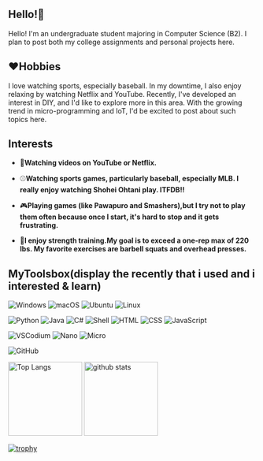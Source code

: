 ## Hello!👋

Hello! I'm an undergraduate student majoring in Computer Science (B2). I plan to post both my college assignments and personal projects here.

## ❤️Hobbies

I love watching sports, especially baseball. In my downtime, I also enjoy relaxing by watching Netflix and YouTube. Recently, I've developed an interest in DIY, and I'd like to explore more in this area. With the growing trend in micro-programming and IoT, I'd be excited to post about such topics here.

## Interests
- 🎥**Watching videos on YouTube or Netflix.**
  
- ⚾️**Watching sports games, particularly baseball, especially MLB. I really enjoy watching Shohei Ohtani play. ITFDB!!**

- 🎮**Playing games (like Pawapuro and Smashers),but I try not to play them often because once I start, it's hard to stop and it gets frustrating.**
  
- 💪**I enjoy strength training.My goal is to exceed a one-rep max of 220 lbs. My favorite exercises are barbell squats and overhead presses.**

## MyToolsbox(display the recently that i used and i interested & learn)

![Windows](https://img.shields.io/badge/OS-Windows-blue?logo=windows&logoColor=white)
![macOS](https://img.shields.io/badge/OS-macOS-lightgray?logo=apple&logoColor=white)
![Ubuntu](https://img.shields.io/badge/OS-Ubuntu-E95420?logo=ubuntu&logoColor=white)
 ![Linux](https://img.shields.io/badge/OS-Linux-orange?logo=linux&logoColor=white)
 

 ![Python](https://img.shields.io/badge/Language-Python-yellow?logo=python&logoColor=white)
![Java](https://img.shields.io/badge/Language-Java-red?logo=java&logoColor=white)
![C#](https://img.shields.io/badge/Language-C%23-purple?logo=c-sharp&logoColor=white)
![Shell](https://img.shields.io/badge/Language-Shell-black?logo=gnu-bash&logoColor=white)
![HTML](https://img.shields.io/badge/Language-HTML-E34F26?logo=html5&logoColor=white)
 ![CSS](https://img.shields.io/badge/Language-CSS-1572B6?logo=css3&logoColor=white)
![JavaScript](https://img.shields.io/badge/Language-JavaScript-yellowgreen?logo=javascript&logoColor=white)



![VSCodium](https://img.shields.io/badge/Editor-VSCodium-007ACC?logo=visual-studio-code&logoColor=white)
![Nano](https://img.shields.io/badge/Editor-Nano-green?logo=nano&logoColor=white)
![Micro](https://img.shields.io/badge/Editor-Micro-blueviolet?logo=micro&logoColor=white)


![GitHub](https://img.shields.io/badge/Tool-GitHub-black?logo=github&logoColor=white)

<p align="left"> 
  <img alt="Top Langs" height="150px" src="https://github-readme-stats.vercel.app/api/top-langs/?username=chobidog&layout=compact&count_private=true&show_icons=true&theme=onedark" />
  <img alt="github stats" height="150px" src="https://github-readme-stats.vercel.app/api?username=m&count_private=true&show_icons=true&show_icons=true&theme=onedark" />
</p>

[![trophy](https://github-profile-trophy.vercel.app/?username=chobidog&theme=onedark&column=7
)]()


<!--
**chobidog/chobidog** is a ✨ _special_ ✨ repository because its `README.md` (this file) appears on your GitHub profile.

Here are some ideas to get you started:

- 🔭 I’m currently working on ...
- 🌱 I’m currently learning ...
- 👯 I’m looking to collaborate on ...
- 🤔 I’m looking for help with ...
- 💬 Ask me about ...
- 📫 How to reach me: ...
- 😄 Pronouns: ...
- ⚡ Fun fact: ...
-->
